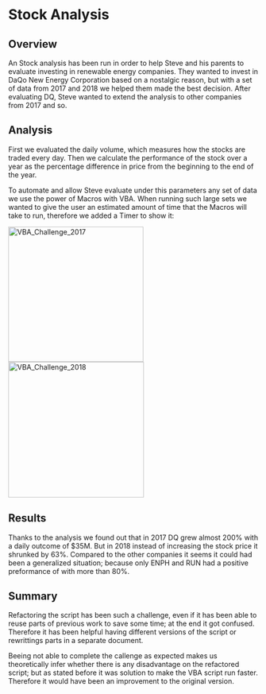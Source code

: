 # Stock Analysis

## Overview
An Stock analysis has been run in order to help Steve and his parents to evaluate investing in renewable energy companies. They wanted to invest in DaQo New Energy Corporation based on a nostalgic reason, but with a set of data from 2017 and 2018 we helped them made the best decision. After evaluating DQ, Steve wanted to extend the analysis to other companies from 2017 and so. 

## Analysis
First we evaluated the daily volume, which measures how the stocks are traded every day. Then we calculate the performance of the stock over a year as the percentage difference in price from the beginning to the end of the year.


To automate and allow Steve evaluate under this parameters any set of data we use the power of Macros with VBA. When running such large sets we wanted to give the user an estimated amount of time that the Macros will take to run, therefore we added a Timer to show it:

<img width="272" alt="VBA_Challenge_2017" src="https://user-images.githubusercontent.com/90527212/135798857-0cf12845-6e45-4c12-9657-fd03949e06c8.png"> <img width="273" alt="VBA_Challenge_2018" src="https://user-images.githubusercontent.com/90527212/135798854-7bd8a427-66a5-4e49-8d83-b85ba29d4c9c.png"> 

## Results
Thanks to the analysis we found out that in 2017 DQ grew almost 200% with a daily outcome of $35M. But in 2018 instead of increasing the stock price it shrunked by 63%. Compared to the other companies it seems it could had been a generalized situation; because only ENPH and RUN had a positive preformance of with more than 80%.

## Summary
Refactoring the script has been such a challenge, even if it has been able to reuse parts of previous work to save some time; at the end it got confused. Therefore it has been helpful having different versions of the script or rewrittings parts in a separate document.

Beeing not able to complete the callenge as expected makes us theoretically infer whether there is any disadvantage on the refactored script; but as stated before it was solution to make the VBA script run faster. Therefore it would have been an improvement to the original version.
